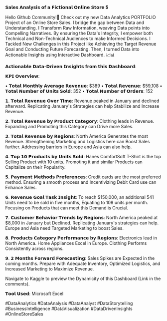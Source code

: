 𝗦𝗮𝗹𝗲𝘀 𝗔𝗻𝗮𝗹𝘆𝘀𝗶𝘀 𝗼𝗳 𝗮 𝗙𝗶𝗰𝘁𝗶𝗼𝗻𝗮𝗹 𝗢𝗻𝗹𝗶𝗻𝗲 𝗦𝘁𝗼𝗿𝗲 💲

Hello Github Community!👋 Check out my new Data Analytics PORTFOLIO Project of an Online Store Sales. I bridge the gap between Data and Understanding. I Transform Raw Information, weaving Data points into Compelling Narratives. By ensuring the Data's Integrity, I empower both Technical and Non-Technical Audiences to make Informed Decisions. I Tackled New Challenges in this Project like Achieving the Target Revenue Goal and Conducting Future Forecasting. Then, I turned Data into Actionable Insights using Interactive Dashboard. 📈📊

𝗔𝗰𝘁𝗶𝗼𝗻𝗮𝗯𝗹𝗲 𝗗𝗮𝘁𝗮-𝗗𝗿𝗶𝘃𝗲𝗻 𝗜𝗻𝘀𝗶𝗴𝗵𝘁𝘀 𝗳𝗿𝗼𝗺 𝘁𝗵𝗶𝘀 𝗗𝗮𝘀𝗵𝗯𝗼𝗮𝗿𝗱:

𝗞𝗣𝗜 𝗢𝘃𝗲𝗿𝘃𝗶𝗲𝘄:

• 𝗧𝗼𝘁𝗮𝗹 𝗠𝗼𝗻𝘁𝗵𝗹𝘆 𝗔𝘃𝗲𝗿𝗮𝗴𝗲 𝗥𝗲𝘃𝗲𝗻𝘂𝗲: $389
• 𝗧𝗼𝘁𝗮𝗹 𝗥𝗲𝘃𝗲𝗻𝘂𝗲: $59,108
• 𝗧𝗼𝘁𝗮𝗹 𝗡𝘂𝗺𝗯𝗲𝗿 𝗼𝗳 𝗨𝗻𝗶𝘁𝘀 𝗦𝗼𝗹𝗱: 352
• 𝗧𝗼𝘁𝗮𝗹 𝗡𝘂𝗺𝗯𝗲𝗿 𝗼𝗳 𝗢𝗿𝗱𝗲𝗿𝘀: 152

𝟭. 𝗧𝗼𝘁𝗮𝗹 𝗥𝗲𝘃𝗲𝗻𝘂𝗲 𝗢𝘃𝗲𝗿 𝗧𝗶𝗺𝗲: Revenue peaked in January and declined afterward. Replicating January's Strategies can help Stabilize and Increase Revenue.

𝟮. 𝗧𝗼𝘁𝗮𝗹 𝗥𝗲𝘃𝗲𝗻𝘂𝗲 𝗯𝘆 𝗣𝗿𝗼𝗱𝘂𝗰𝘁 𝗖𝗮𝘁𝗲𝗴𝗼𝗿𝘆: Clothing leads in Revenue. Expanding and Promoting this Category can Drive more Sales.

𝟯. 𝗧𝗼𝘁𝗮𝗹 𝗥𝗲𝘃𝗲𝗻𝘂𝗲 𝗯𝘆 𝗥𝗲𝗴𝗶𝗼𝗻𝘀: North America Generates the most Revenue. Strengthening Marketing and Logistics here can Boost Sales further. Addressing barriers in Europe and Asia can also help.

𝟰. 𝗧𝗼𝗽 𝟭𝟬 𝗣𝗿𝗼𝗱𝘂𝗰𝘁𝘀 𝗯𝘆 𝗨𝗻𝗶𝘁𝘀 𝗦𝗼𝗹𝗱: Hanes ComfortSoft T-Shirt is the top Selling Product with 10 units. Promoting it and similar Products can Capitalize on their Popularity.

𝟱. 𝗣𝗮𝘆𝗺𝗲𝗻𝘁 𝗠𝗲𝘁𝗵𝗼𝗱𝘀 𝗣𝗿𝗲𝗳𝗲𝗿𝗲𝗻𝗰𝗲𝘀: Credit cards are the most preferred method. Ensuring a smooth process and Incentivizing Debit Card use can Enhance Sales.

𝟲. 𝗥𝗲𝘃𝗲𝗻𝘂𝗲 𝗚𝗼𝗮𝗹 𝗧𝗮𝘀𝗸 𝗜𝗻𝘀𝗶𝗴𝗵𝘁: To reach $150,000, an additional 541 Units need to be sold in five months, Equating to 108 units per month. Focusing on Products that can meet this Demand is Crucial.

𝟳. 𝗖𝘂𝘀𝘁𝗼𝗺𝗲𝗿 𝗕𝗲𝗵𝗮𝘃𝗶𝗼𝗿 𝗧𝗿𝗲𝗻𝗱𝘀 𝗯𝘆 𝗥𝗲𝗴𝗶𝗼𝗻𝘀: North America peaked at $8,000 in January but Declined. Replicating January's strategies can help. Europe and Asia need Targeted Marketing to boost Sales.

𝟴. 𝗣𝗿𝗼𝗱𝘂𝗰𝘁𝘀 𝗖𝗮𝘁𝗲𝗴𝗼𝗿𝘆 𝗣𝗲𝗿𝗳𝗼𝗿𝗺𝗮𝗻𝗰𝗲 𝗯𝘆 𝗥𝗲𝗴𝗶𝗼𝗻𝘀: Electronics lead in North America. Home Appliances Excel in Europe. Clothing Performs Consistently across regions.

𝟵. 𝟮 𝗠𝗼𝗻𝘁𝗵𝘀 𝗙𝗼𝗿𝘄𝗮𝗿𝗱 𝗙𝗼𝗿𝗲𝗰𝗮𝘀𝘁𝗶𝗻𝗴: Sales Spikes are Expected in the coming months. Prepare with Adequate Inventory, Optimized Logistics, and Increased Marketing to Maximize Revenue.

Navigate to Kaggle to preview the Dynamicity of this Dashboard (Link in the comments).

𝗧𝗼𝗼𝗹 𝗨𝘀𝗲𝗱:
Microsoft Excel

#DataAnalytics #DataAnalysis #DataAnalyst #DataStorytelling #BusinessIntelligence #DataVisualization #DataDrivenInsights #OnlineStoreSales
